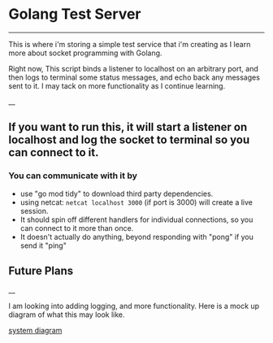 # Golang Test Server
___

This is where i'm storing a simple test service that i'm creating as I learn more about socket programming with Golang. 

Right now, This script binds a listener to localhost on an arbitrary port, and then logs to terminal some status messages, and echo back any messages sent to it. 
I may tack on more functionality as I continue learning. 

__

## If you want to run this, it will start a listener on localhost and log the socket to terminal so you can connect to it. 
### You can communicate with it by
 - use "go mod tidy" to download third party dependencies.
 - using netcat: ```netcat localhost 3000``` (if port is 3000) will create a live session. 
 - It should spin off different handlers for individual connections, so you can connect to it more than once. 
 - It doesn't actually do anything, beyond responding with "pong" if you send it "ping"

## Future Plans
 __ 
 
 I am looking into adding logging, and more functionality. Here is a mock up diagram of what this may look like.
 
 [system diagram](https://viewer.diagrams.net/?border=0&tags=%7B%7D&highlight=0000ff&edit=_blank&layers=1&nav=1&open=G1Cjb2gmoYRY4uXZJaSir33Fg7CjpeOJx3)
